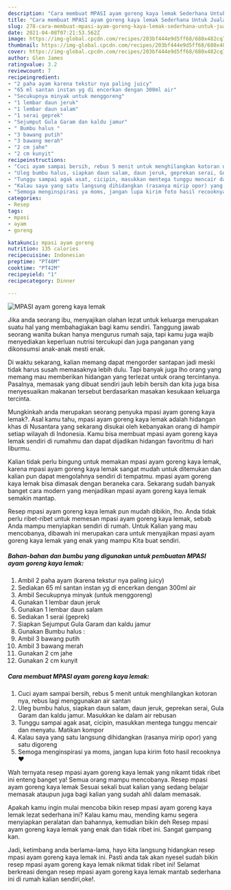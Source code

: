 ```yaml
---
description: "Cara membuat MPASI ayam goreng kaya lemak Sederhana Untuk Jualan"
title: "Cara membuat MPASI ayam goreng kaya lemak Sederhana Untuk Jualan"
slug: 278-cara-membuat-mpasi-ayam-goreng-kaya-lemak-sederhana-untuk-jualan
date: 2021-04-08T07:21:53.562Z
image: https://img-global.cpcdn.com/recipes/203bf444e9d5ff68/680x482cq70/mpasi-ayam-goreng-kaya-lemak-foto-resep-utama.jpg
thumbnail: https://img-global.cpcdn.com/recipes/203bf444e9d5ff68/680x482cq70/mpasi-ayam-goreng-kaya-lemak-foto-resep-utama.jpg
cover: https://img-global.cpcdn.com/recipes/203bf444e9d5ff68/680x482cq70/mpasi-ayam-goreng-kaya-lemak-foto-resep-utama.jpg
author: Glen James
ratingvalue: 3.2
reviewcount: 7
recipeingredient:
- "2 paha ayam karena tekstur nya paling juicy"
- "65 ml santan instan yg di encerkan dengan 300ml air"
- "Secukupnya minyak untuk menggoreng"
- "1 lembar daun jeruk"
- "1 lembar daun salam"
- "1 serai geprek"
- "Sejumput Gula Garam dan kaldu jamur"
- " Bumbu halus "
- "3 bawang putih"
- "3 bawang merah"
- "2 cm jahe"
- "2 cm kunyit"
recipeinstructions:
- "Cuci ayam sampai bersih, rebus 5 menit untuk menghilangkan kotoran nya, rebus lagi menggunakan air santan"
- "Uleg bumbu halus, siapkan daun salam, daun jeruk, geprekan serai, Gula Garam dan kaldu jamur. Masukkan ke dalam air rebusan"
- "Tunggu sampai agak asat, cicipin, masukkan mentega tunggu mencair dan menyatu. Matikan kompor"
- "Kalau saya yang satu langsung dihidangkan (rasanya mirip opor) yang satu digoreng"
- "Semoga menginspirasi ya moms, jangan lupa kirim foto hasil recooknya ❤"
categories:
- Resep
tags:
- mpasi
- ayam
- goreng

katakunci: mpasi ayam goreng 
nutrition: 135 calories
recipecuisine: Indonesian
preptime: "PT40M"
cooktime: "PT42M"
recipeyield: "1"
recipecategory: Dinner

---
```



![MPASI ayam goreng kaya lemak](https://img-global.cpcdn.com/recipes/203bf444e9d5ff68/680x482cq70/mpasi-ayam-goreng-kaya-lemak-foto-resep-utama.jpg)

Jika anda seorang ibu, menyajikan olahan lezat untuk keluarga merupakan suatu hal yang membahagiakan bagi kamu sendiri. Tanggung jawab seorang  wanita bukan hanya mengurus rumah saja, tapi kamu juga wajib menyediakan keperluan nutrisi tercukupi dan juga panganan yang dikonsumsi anak-anak mesti enak.

Di waktu  sekarang, kalian memang dapat mengorder santapan jadi meski tidak harus susah memasaknya lebih dulu. Tapi banyak juga lho orang yang memang mau memberikan hidangan yang terlezat untuk orang tercintanya. Pasalnya, memasak yang dibuat sendiri jauh lebih bersih dan kita juga bisa menyesuaikan makanan tersebut berdasarkan masakan kesukaan keluarga tercinta. 



Mungkinkah anda merupakan seorang penyuka mpasi ayam goreng kaya lemak?. Asal kamu tahu, mpasi ayam goreng kaya lemak adalah hidangan khas di Nusantara yang sekarang disukai oleh kebanyakan orang di hampir setiap wilayah di Indonesia. Kamu bisa membuat mpasi ayam goreng kaya lemak sendiri di rumahmu dan dapat dijadikan hidangan favoritmu di hari liburmu.

Kalian tidak perlu bingung untuk memakan mpasi ayam goreng kaya lemak, karena mpasi ayam goreng kaya lemak sangat mudah untuk ditemukan dan kalian pun dapat mengolahnya sendiri di tempatmu. mpasi ayam goreng kaya lemak bisa dimasak dengan beraneka cara. Sekarang sudah banyak banget cara modern yang menjadikan mpasi ayam goreng kaya lemak semakin mantap.

Resep mpasi ayam goreng kaya lemak pun mudah dibikin, lho. Anda tidak perlu ribet-ribet untuk memesan mpasi ayam goreng kaya lemak, sebab Anda mampu menyiapkan sendiri di rumah. Untuk Kalian yang mau mencobanya, dibawah ini merupakan cara untuk menyajikan mpasi ayam goreng kaya lemak yang enak yang mampu Kita buat sendiri.

<!--inarticleads1-->

##### Bahan-bahan dan bumbu yang digunakan untuk pembuatan MPASI ayam goreng kaya lemak:

1. Ambil 2 paha ayam (karena tekstur nya paling juicy)
1. Sediakan 65 ml santan instan yg di encerkan dengan 300ml air
1. Ambil Secukupnya minyak (untuk menggoreng)
1. Gunakan 1 lembar daun jeruk
1. Gunakan 1 lembar daun salam
1. Sediakan 1 serai (geprek)
1. Siapkan Sejumput Gula Garam dan kaldu jamur
1. Gunakan  Bumbu halus :
1. Ambil 3 bawang putih
1. Ambil 3 bawang merah
1. Gunakan 2 cm jahe
1. Gunakan 2 cm kunyit




<!--inarticleads2-->

##### Cara membuat MPASI ayam goreng kaya lemak:

1. Cuci ayam sampai bersih, rebus 5 menit untuk menghilangkan kotoran nya, rebus lagi menggunakan air santan
1. Uleg bumbu halus, siapkan daun salam, daun jeruk, geprekan serai, Gula Garam dan kaldu jamur. Masukkan ke dalam air rebusan
1. Tunggu sampai agak asat, cicipin, masukkan mentega tunggu mencair dan menyatu. Matikan kompor
1. Kalau saya yang satu langsung dihidangkan (rasanya mirip opor) yang satu digoreng
1. Semoga menginspirasi ya moms, jangan lupa kirim foto hasil recooknya ❤




Wah ternyata resep mpasi ayam goreng kaya lemak yang nikamt tidak ribet ini enteng banget ya! Semua orang mampu mencobanya. Resep mpasi ayam goreng kaya lemak Sesuai sekali buat kalian yang sedang belajar memasak ataupun juga bagi kalian yang sudah ahli dalam memasak.

Apakah kamu ingin mulai mencoba bikin resep mpasi ayam goreng kaya lemak lezat sederhana ini? Kalau kamu mau, mending kamu segera menyiapkan peralatan dan bahannya, kemudian bikin deh Resep mpasi ayam goreng kaya lemak yang enak dan tidak ribet ini. Sangat gampang kan. 

Jadi, ketimbang anda berlama-lama, hayo kita langsung hidangkan resep mpasi ayam goreng kaya lemak ini. Pasti anda tak akan nyesel sudah bikin resep mpasi ayam goreng kaya lemak nikmat tidak ribet ini! Selamat berkreasi dengan resep mpasi ayam goreng kaya lemak mantab sederhana ini di rumah kalian sendiri,oke!.

